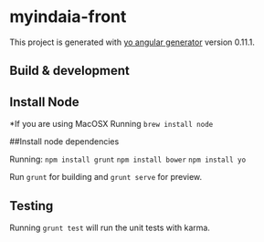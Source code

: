 # myindaia-front

This project is generated with [yo angular generator](https://github.com/yeoman/generator-angular)
version 0.11.1.

## Build & development

## Install Node

*If you are using MacOSX 
Running `brew install node`

##Install node dependencies

Running: 
`npm install grunt`
`npm install bower` 
`npm install yo`

Run `grunt` for building and `grunt serve` for preview.

## Testing

Running `grunt test` will run the unit tests with karma.